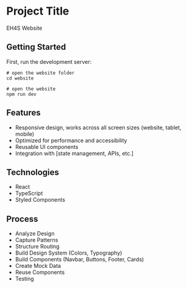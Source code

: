 # Project Title

EH4S Website

## Getting Started

First, run the development server:

```
# open the website folder
cd website

# open the website
npm run dev
```

## Features

- Responsive design, works across all screen sizes (website, tablet, mobile)
- Optimized for performance and accessibility
- Reusable UI components
- Integration with [state management, APIs, etc.]

## Technologies

- React
- TypeScript
- Styled Components

## Process

- Analyze Design
- Capture Patterns
- Structure Routing
- Build Design System (Colors, Typography)
- Build Components (Navbar, Buttons, Footer, Cards)
- Create Mock Data
- Reuse Components
- Testing

